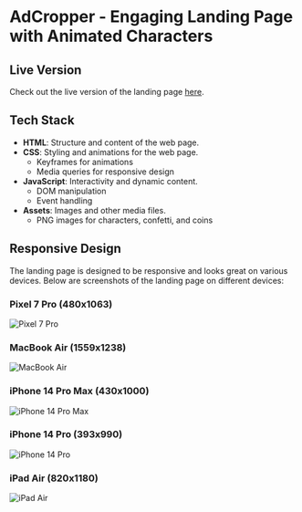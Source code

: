 # AdCropper - Engaging Landing Page with Animated Characters

## Live Version

Check out the live version of the landing page [here](https://fantastic-klepon-66e596.netlify.app/).

## Tech Stack

- **HTML**: Structure and content of the web page.
- **CSS**: Styling and animations for the web page.
  - Keyframes for animations
  - Media queries for responsive design
- **JavaScript**: Interactivity and dynamic content.
  - DOM manipulation
  - Event handling
- **Assets**: Images and other media files.
  - PNG images for characters, confetti, and coins

## Responsive Design

The landing page is designed to be responsive and looks great on various devices. Below are screenshots of the landing page on different devices:

### Pixel 7 Pro (480x1063)

![Pixel 7 Pro](./tests/Pixel-7-Pro-480x1063.png)

### MacBook Air (1559x1238)

![MacBook Air](./tests/Macbook-Air-1559x1238.png)

### iPhone 14 Pro Max (430x1000)

![iPhone 14 Pro Max](./tests/iPhone-14-Pro-Max-430x1000.png)

### iPhone 14 Pro (393x990)

![iPhone 14 Pro](./tests/iPhone-14-Pro-393x990.png)

### iPad Air (820x1180)

![iPad Air](./tests/iPad-Air-5-820x1180.png)
